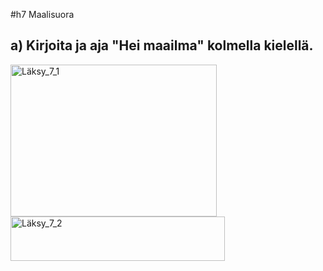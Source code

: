 #h7 Maalisuora

## a) Kirjoita ja aja "Hei maailma" kolmella kielellä.

<img width="330" height="243" alt="Läksy_7_1" src="https://github.com/user-attachments/assets/10a9e827-4fd2-4e35-8fb8-1c0abc486758" />

<img width="343" height="71" alt="Läksy_7_2" src="https://github.com/user-attachments/assets/d0934102-dd9a-408b-a281-bb33537e614c" />



